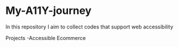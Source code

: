 # My-A11Y-journey
In this repository  I aim to collect codes that support web accessibility 

Projects
-Accessible Ecommerce

